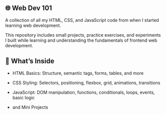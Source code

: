 ## 🌐 Web Dev 101
A collection of all my HTML, CSS, and JavaScript code from when I started learning web development.

This repository includes small projects, practice exercises, and experiments I built while learning and understanding the fundamentals of frontend web development.

## 🧰 What’s Inside
- HTML Basics: Structure, semantic tags, forms, tables, and more

- CSS Styling: Selectors, positioning, flexbox, grid, animations, transitions

- JavaScript: DOM manipulation, functions, conditionals, loops, events, basic logic

- and Mini Projects
